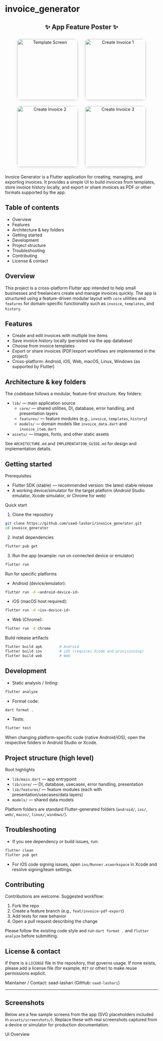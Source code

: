 # invoice_generator

<h2 align="center">✨ App Feature Poster ✨</h2>

<p align="center">
  <img src="assets/screenshots/template.png" alt="Template Screen" width="200" style="margin: 10px; border-radius: 12px; box-shadow: 0 2px 8px rgba(0,0,0,0.1);"/>
  <img src="assets/screenshots/create1.png" alt="Create Invoice 1" width="200" style="margin: 10px; border-radius: 12px; box-shadow: 0 2px 8px rgba(0,0,0,0.1);"/>
  <img src="assets/screenshots/create2.png" alt="Create Invoice 2" width="200" style="margin: 10px; border-radius: 12px; box-shadow: 0 2px 8px rgba(0,0,0,0.1);"/>
  <img src="assets/screenshots/create3.png" alt="Create Invoice 3" width="200" style="margin: 10px; border-radius: 12px; box-shadow: 0 2px 8px rgba(0,0,0,0.1);"/>
</p>

Invoice Generator is a Flutter application for creating, managing, and exporting invoices. It provides a simple UI to build invoices from templates, store invoice history locally, and export or share invoices as PDF or other formats supported by the app.

## Table of contents

- Overview
- Features
- Architecture & key folders
- Getting started
- Development
- Project structure
- Troubleshooting
- Contributing
- License & contact

## Overview

This project is a cross-platform Flutter app intended to help small businesses and freelancers create and manage invoices quickly. The app is structured using a feature-driven modular layout with `core` utilities and `features` for domain-specific functionality such as `invoice`, `templates`, and `history`.

## Features

- Create and edit invoices with multiple line items
- Save invoice history locally (persisted via the app database)
- Choose from invoice templates
- Export or share invoices (PDF/export workflows are implemented in the project)
- Cross-platform: Android, iOS, Web, macOS, Linux, Windows (as supported by Flutter)

## Architecture & key folders

The codebase follows a modular, feature-first structure. Key folders:

- `lib/` — main application source
	- `core/` — shared utilities, DI, database, error handling, and presentation layers
	- `features/` — feature modules (e.g., `invoice`, `templates`, `history`)
	- `models/` — domain models like `invoice_data.dart` and `invoice_item.dart`
- `assets/` — images, fonts, and other static assets

See `ARCHITECTURE.md` and `IMPLEMENTATION_GUIDE.md` for design and implementation details.

## Getting started

Prerequisites

- Flutter SDK (stable) — recommended version: the latest stable release
- A working device/simulator for the target platform (Android Studio emulator, Xcode simulator, or Chrome for web)

Quick start

1. Clone the repository

```bash
git clone https://github.com/saad-lashari/invoice_generator.git
cd invoice_generator
```

2. Install dependencies

```bash
flutter pub get
```

3. Run the app (example: run on connected device or emulator)

```bash
flutter run
```

Run for specific platforms

- Android (device/emulator):

```bash
flutter run -d <android-device-id>
```

- iOS (macOS host required):

```bash
flutter run -d <ios-device-id>
```

- Web (Chrome):

```bash
flutter run -d chrome
```

Build release artifacts

```bash
flutter build apk        # Android
flutter build ios        # iOS (requires Xcode and provisioning)
flutter build web        # Web
```

## Development

- Static analysis / linting:

```bash
flutter analyze
```

- Format code:

```bash
dart format .
```

- Tests:

```bash
flutter test
```

When changing platform-specific code (native Android/iOS), open the respective folders in Android Studio or Xcode.

## Project structure (high level)

Root highlights

- `lib/main.dart` — app entrypoint
- `lib/core/` — DI, database, usecases, error handling, presentation
- `lib/features/` — feature modules (each with presentation/usecases/data layers)
- `models/` — shared data models

Platform folders are standard Flutter-generated folders (`android/`, `ios/`, `web/`, `macos/`, `linux/`, `windows/`).

## Troubleshooting

- If you see dependency or build issues, run:

```bash
flutter clean
flutter pub get
```

- For iOS code signing issues, open `ios/Runner.xcworkspace` in Xcode and resolve signing/team settings.

## Contributing

Contributions are welcome. Suggested workflow:

1. Fork the repo
2. Create a feature branch (e.g., `feat/invoice-pdf-export`)
3. Add tests for new behavior
4. Open a pull request describing the change

Please follow the existing code style and run `dart format .` and `flutter analyze` before submitting.

## License & contact

If there is a `LICENSE` file in the repository, that governs usage. If none exists, please add a license file (for example, `MIT` or other) to make reuse permissions explicit.

Maintainer / Contact: saad-lashari (GitHub: `saad-lashari`)

---

## Screenshots

Below are a few sample screens from the app (SVG placeholders included in `assets/screenshots/`). Replace these with real screenshots captured from a device or simulator for production documentation.

UI Overview

